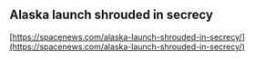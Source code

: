 ## Alaska launch shrouded in secrecy
  
  [https://spacenews.com/alaska-launch-shrouded-in-secrecy/](https://spacenews.com/alaska-launch-shrouded-in-secrecy/)